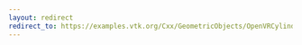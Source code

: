 ```yaml
---
layout: redirect
redirect_to: https://examples.vtk.org/Cxx/GeometricObjects/OpenVRCylinder/
---
```

